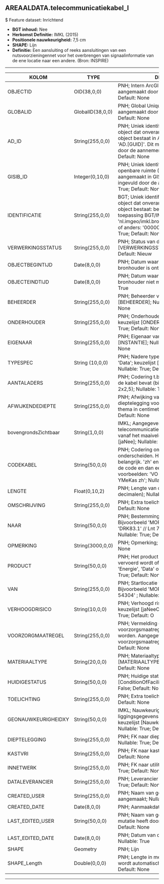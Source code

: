 ﻿## AREAALDATA.telecommunicatiekabel_l

$ Feature dataset: Inrichtend


* __BGT inhoud:__ Nee
* __Herkomst Definitie:__ IMKL (2015)
* __Positionele nauwkeurigheid:__ 7,5 cm
* __SHAPE:__ Lijn
* __Definitie:__ Een aansluiting of reeks aansluitingen van een nutsvoorzieningennet voor het overbrengen van signaalinformatie van de ene locatie naar een andere. (Bron: INSPIRE)


***

|KOLOM                               |TYPE                 |DEFINITIE|
|------                              |----                 |-----    |
|OBJECTID                            |OID(38,0,0)          |PNH; Intern ArcGIS Identificatienummer, aangemaakt door ArcGIS; Nullable: False; Default: None|
|GLOBALID                            |GlobalID(38,0,0)     |PNH; Global Unique Identifier,  aangemaakt door ArcGIS; Nullable: False; Default: None|
|AD_ID                               |String(255,0,0)      |PNH; Uniek identificatienummer voor het object dat onveranderlijk is zolang het object bestaat in Areaaldata: in format 'AD.[GUID]'. Dit moet worden ingevuld door de aannemer; Nullable: False; Default: None|
|GISIB_ID                            |Integer(0,10,0)      |PNH; Uniek Identificatienummer beheer openbare ruimte (GISIB), wordt aangemaakt in GISIB en mag niet worden ingevuld door de aannemer; Nullable: True; Default: None
|IDENTIFICATIE                       |String(255,0,0)      |BGT; Uniek identificatienummer voor het object dat onveranderlijk is zolang het object bestaat: bevat indien van toepassing BGT/IMKL ID in format 'nl.imgeo/imkl.bronhouderscode.LokaalID' of anders: '00000'.LokaalID; Nullable: True; Default: None|
|VERWERKINGSSTATUS                   |String(255,0,0)      |PNH; Status van de gegevens; keuzelijst [VERWERKINGSSTATUS]; Nullable: False; Default: Nieuw|
|OBJECTBEGINTIJD                     |Date(8,0,0)          |PNH; Datum waarop het object bij de bronhouder is ontstaan; Nullable: True|
|OBJECTEINDTIJD                      |Date(8,0,0)          |PNH; Datum waarop het object bij de bronhouder niet meer geldig is; Nullable: True|
|BEHEERDER                           |String(255,0,0)      |PNH; Beheerder van het object; keuzelijst [BEHEERDER]; Nullable: True; Default: None|
|ONDERHOUDER                         |String(255,0,0)      |PNH; Onderhouder van het object; keuzelijst [ONDERHOUDER]; Nullable: True; Default: None|
|EIGENAAR                            |String(255,0,0)      |PNH; Eigenaar van het object; keuzelijst [INSTANTIE]; Nullable: True; Default: None|
|TYPESPEC                            |String (10,0,0)      |PNH; Nadere typering van het object: 'Data'; keuzelijst [typeSpecKAB]; Nullable: True; Default: None|
|AANTALADERS                         |String(255,0,0)      |PNH; Codering t.b.v. het aantal aders dat de kabel bevat (bijvoorbeeld 4x1,5 of 2x2,5); Nullable: True; Default: None|
|AFWIJKENDEDIEPTE                    |String(255,0,0)      |PNH; Afwijking van de gangbare dieptelegging voor een leiding van dit thema in centimeter; Nullable: True; Default: None|
|bovengrondsZichtbaar                |String(1,0,0)        |IMKL; Aangegeven wordt of de telecommunicatiekabel bovengronds vanaf het maaiveld zichtbaar is; keuzelijst [jaNee]; Nullable: True; Default: None|
|CODEKABEL                           |String(50,0,0)       |PNH; Codering om het type kabel nader te onderscheiden. Hoofdlettergebruik is belangrijk. 'zh' en 'mb' specificatie volgt de code en dan een spatie. Enkele voorbeelden: 'VO-YMvKas' // 'UXL EO-YMeKas zh'; Nullable: True; Default: None|
|LENGTE                              |Float(0,10,2)        |PNH; Lengte van de kabel (m, 2 decimalen); Nullable: True|
|OMSCHRIJVING                        |String(255,0,0)      |PNH; Extra toelichting; Nullable: True; Default: None|
|NAAR                                |String(50,0,0)       |PNH; Bestemming van de kabel. Bijvoorbeeld 'MOF' // 'LM 10052' // 'DRK83.1' // Lnt 7.2' // 'LUS D8.2'; Nullable: True; Default: None|
|OPMERKING                           |String(3000,0,0)     |PNH; Opmerking; Nullable: True; Default: None|
|PRODUCT                             |String(50,0,0)       |PNH; Het product dat door de leiding vervoerd wordt of kan worden vervoerd, 'Energie', 'Data' of 'Onbekend'; Nullable: True; Default: None|
|VAN                                 |String(255,0,0)      |PNH; Startlocatie van de kabel. Bijvoorbeeld 'MOF'// 'VRI522103' // 'LM 54304' ; Nullable: True; Default: None|
|VERHOOGDRISICO                      |String(10,0,0)       |PNH; Verhoogd risico Ja/Nee/Onbekend; keuzelijst [jaNeeOnbekend]; Nullable: True; Default: O|
|VOORZORGMAATREGEL                   |String(255,0,0)      |PNH; Vermelding of er voorzorgsmaatregelen getroffen dienen te worden. Aangegeven wordt wat de voorzorgsmaatregel is; Nullable: True; Default: None|
|MATERIAALTYPE                       |String(20,0,0)       |PNH; Materiaaltype; keuzelijst [MATERIAALTYPE]; Nullable: True; Default: None|
|HUIDIGESTATUS                       |String(50,0,0)       |PNH; Huidige status; keuzelijst [ConditionOfFacilityValue]; Nullable: False; Default: None|
|TOELICHTING                         |String(255,0,0)      |PNH; Extra toelichting; Nullable: True; Default: None|
|GEONAUWKEURIGHEIDXY                 |String(50,0,0)       |IMKL; Nauwkeurigheid van de liggingsgegevens in het horizontale vlak; keuzelijst [NauwkeurigheidXYvalue]; Nullable: True; Default: None|
|DIEPTELEGGING                       |String(255,0,0)      |PNH; FK naar diepteTovMaaiveld_p; Nullable: True; Default: None|
|KASTVRI                             |String(255,0,0)      |PNH; FK naar kastVri_p; Nullable: True; Default: None|
|INNETWERK                           |String(255,0,0)      |PNH; FK naar utiliteitsNet_tbl; Nullable: True; Default: None|
|DATALEVERANCIER                     |String(255,0,0)      |PNH; Leverancier van de data; Nullable: True; Default: None|
|CREATED_USER                        |String(255,0,0)      |PNH; Naam van gebruiker die de rij heeft aangemaakt; Nullable: True; Default: None|
|CREATED_DATE                        |Date(8,0,0)          |PNH; Aanmaakdatum; Nullable: True|
|LAST_EDITED_USER                    |String(50,0,0)       |PNH; Naam van gebruiker die de laatste mutatie heeft doorgevoerd; Nullable: True; Default: None|
|LAST_EDITED_DATE                    |Date(8,0,0)          |PNH; Datum van de laatste mutatie; Nullable: True|
|SHAPE                               |Geometry             |PNH; Lijn|
|SHAPE_Length                        |Double(0,0,0)        |PNH; Lengte in meters, 5 decimalen. Dit wordt automatisch gevuld; Nullable: False; Default: None|


***